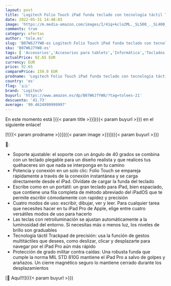 ```yaml
---
layout: post
title: 'Logitech Folio Touch iPad funda teclado con tecnología táctil Trackpad y con conexión instantánea Smart Connector iPad Pro 11    A1980/A2013/A1934/A1979/A228/A2233   Disposición QWERTY Español - Gris'
date: 2022-05-31 14:48:03
image: 'https://m.media-amazon.com/images/I/41q+kclo2ML._SL500_._SL400_.jpg'
comments: true
category: ofertas
author: 'tole.es'
slug: 'B07W6J7YW8-es Logitech Folio Touch iPad funda teclado con tecnología...'
sku: 'B07W6J7YW8-es'
tags: [ 'Accesorios','Accesorios para tablets','Informática','Teclados para tablets','ipad','logitech','🇪🇸', ]
actualPrice: 92.65 EUR
currency: EUR
price: 92.65
comparePrice: 159.0 EUR
prodname: 'Logitech Folio Touch iPad funda teclado con tecnología táctil Trackpad y con conexión instantánea Smart Connector iPad Pro 11    A1980/A2013/A1934/A1979/A228/A2233   Disposición QWERTY Español - Gris'
country: 'es'
flag: '🇪🇸'
brand: 'Logitech'
buyurl: 'https://www.amazon.es/dp/B07W6J7YW8/?tag=tolees-21'
descuento: '41.73'
average: '99.4624999999997'
---
```


En este momento está [{{< param title >}}]({{< param buyurl >}}) en el siguiente enlace!

[![{{< param prodname >}}]({{< param image >}})]({{< param buyurl >}})

🔎:

- Soporte ajustable: el soporte con un ángulo de 40 grados se combina con un teclado plegable para un diseño realista y que realices tus quéhaceres sin que nada se interponga en tu camino
- Potencia y conexión en un solo clic: Folio Touch se empareja rápidamente a través de la conexión instantánea y se carga directamente desde el iPad. Olvídate de cargar la funda del teclado
- Escribe como en un portátil: un gran teclado para iPad, bien espaciado, que contiene una fila completa de método abreviado del iPadOS que te permite escribir cómodamente con rapidez y precisión
- Cuatro modos de uso: escribir, dibujar, ver y leer. Para cualquier tarea que necesites hacer en tu iPad Pro de Apple, elige entre cuatro versátiles modos de uso para hacerlo
- Las teclas con retroiluminación se ajustan automáticamente a la luminosidad del entorno. Si necesitas más o menos luz, los niveles de brillo son graduables
- Tecnología táctil Trackpad de precisión: usa la función de gestos multitáctiles que desees, como deslizar, clicar y desplazarte para navegar por el iPad Pro aún más rápido
- Protección de grado militar contra caídas: Una robusta funda que cumple la norma MIL STD 810G mantiene el iPad Pro a salvo de golpes y arañazos. Un cierre magnético seguro lo mantiene cerrado durante los desplazamientos

[🛒 Aquí!!!]({{< param buyurl >}})
